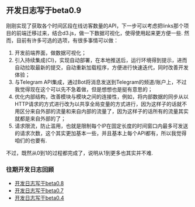 ## 开发日志写于beta0.9

刚刚实现了获取各个时间区段在线访客数量的API，下一步可以考虑把links那个项目的前端迁移过来，结合d3.js，做一下数据可视化，使得使用起来更方便一些. 然而，目前有许多可选的选项，有很多事情可以做：

1. 开发前端界面，做数据可视化；
2. 引入持续集成(CI)，实现自动部署，在本地推送后，运行环境得到提示，进而自动拉取最新的提交，自动重新加载程序，方便进行快速迭代，同时改善开发体验；
3. 与Telegram API集成，通过Bot将消息发送到Telegram的频道/账户上，不过我觉得现在这个可以先不急着做，但是想想也是挺有意思的；
4. 优化内部结构，改善模块与模块之间的连接性，例如，将内部数据的同步从以HTTP请求的方式进行改为以共享全局变量的方式进行，因为这样子的话就不用区分来自外部的流量和来自内部的流量了，因为这样子的话所有的流量其实就都是来自外部的了；
5. 请求限流，防止滥用，也就是限制每个IP在固定长度的时间窗口内最多可发送的请求次数，这个其实更加基本一些，并且基本上每个API都有，所以我觉得咱们的也要有.

不过，既然从0到1的过程都完成了，说明从1到更多也其实并不难.

### 往期开发日志回顾

- [开发日志写于beta0.8](https://github.com/explorebeyondthestars/onlineServices/blob/testing/documentations/notes/beta0.8.md)
- [开发日志写于beta0.7](https://github.com/explorebeyondthestars/onlineServices/blob/testing/documentations/notes/beta0.7.md)
- [开发日志写于beta0.4](https://github.com/explorebeyondthestars/onlineServices/blob/testing/documentations/notes/beta0.4.md)